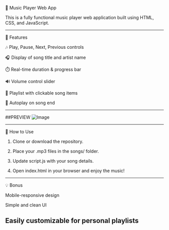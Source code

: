 🎵 Music Player Web App

This is a fully functional music player web application built using HTML, CSS, and JavaScript.

---

🔧 Features

🎶 Play, Pause, Next, Previous controls

🎧 Display of song title and artist name

⏱️ Real-time duration & progress bar

🔊 Volume control slider

📜 Playlist with clickable song items

🔁 Autoplay on song end

---

##PREVIEW 
![Image](https://github.com/user-attachments/assets/0293ec3b-62dd-4b85-b454-1a88e58e1801)

---


📁 How to Use

1. Clone or download the repository.


2. Place your .mp3 files in the songs/ folder.


3. Update script.js with your song details.


4. Open index.html in your browser and enjoy the music!

---

💡 Bonus

Mobile-responsive design

Simple and clean UI

Easily customizable for personal playlists
---

